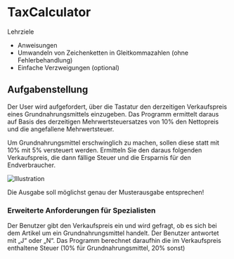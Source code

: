 # TaxCalculator

Lehrziele

- Anweisungen
- Umwandeln von Zeichenketten in Gleitkommazahlen (ohne Fehlerbehandlung)
- Einfache Verzweigungen (optional)

## Aufgabenstellung

Der User wird aufgefordert, über die Tastatur den derzeitigen Verkaufspreis eines Grundnahrungsmittels einzugeben. Das Programm ermittelt daraus auf Basis des derzeitigen Mehrwertsteuersatzes von 10% den Nettopreis und die angefallene Mehrwertsteuer.

Um Grundnahrungsmittel erschwinglich zu machen, sollen diese statt mit 10% mit 5% versteuert werden. Ermitteln Sie den daraus folgenden Verkaufspreis, die dann fällige Steuer und die Ersparnis für den Endverbraucher.

![Illustration](TaxCalculator.001.png)

Die Ausgabe soll möglichst genau der Musterausgabe entsprechen!

### Erweiterte Anforderungen für Spezialisten

Der Benutzer gibt den Verkaufspreis ein und wird gefragt, ob es sich bei dem Artikel um ein Grundnahrungsmittel handelt. Der Benutzer antwortet mit „J“ oder „N“. Das Programm berechnet daraufhin die im Verkaufspreis enthaltene Steuer (10% für Grundnahrungsmittel, 20% sonst)
